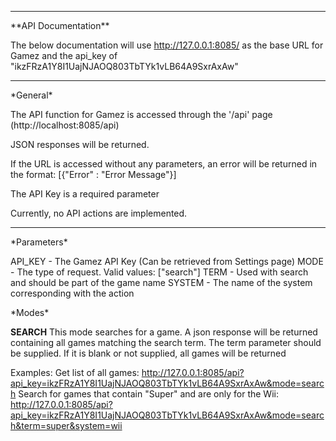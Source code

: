 <hr />
**API Documentation**

The below documentation will use http://127.0.0.1:8085/ as the base URL for Gamez and the api_key of "ikzFRzA1Y8I1UajNJAOQ803TbTYk1vLB64A9SxrAxAw"
<hr />
*General*

The API function for Gamez is accessed through the '/api' page (http://localhost:8085/api)

JSON responses will be returned.

If the URL is accessed without any parameters, an error will be returned in the format: [{"Error" : "Error Message"}]

The API Key is a required parameter

Currently, no API actions are implemented.

<hr />
*Parameters*

API_KEY - The Gamez API Key (Can be retrieved from Settings page)
MODE - The type of request. Valid values: ["search"]
TERM - Used with search and should be part of the game name
SYSTEM - The name of the system corresponding with the action
</hr>
*Modes*

**SEARCH**
This mode searches for a game. A json response will be returned containing all games matching the search term. The term parameter should be supplied. If it is blank or not supplied, all games will be returned

Examples:
Get list of all games: http://127.0.0.1:8085/api?api_key=ikzFRzA1Y8I1UajNJAOQ803TbTYk1vLB64A9SxrAxAw&mode=search
Search for games that contain "Super" and are only for the Wii: http://127.0.0.1:8085/api?api_key=ikzFRzA1Y8I1UajNJAOQ803TbTYk1vLB64A9SxrAxAw&mode=search&term=super&system=wii
</hr>